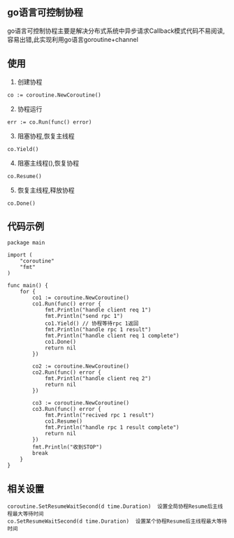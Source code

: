 ## go语言可控制协程

go语言可控制协程主要是解决分布式系统中异步请求Callback模式代码不易阅读,容易出错,此实现利用go语言goroutine+channel

## 使用

1. 创建协程

```golang
co := coroutine.NewCoroutine()
```

2. 协程运行

```golang
err := co.Run(func() error)
```

3. 阻塞协程,恢复主线程

```golang
co.Yield()
```

4. 阻塞主线程(),恢复协程

```golang
co.Resume()
```

5. 恢复主线程,释放协程

```golang
co.Done()
```

## 代码示例

```golang
package main

import (
	"coroutine"
	"fmt"
)

func main() {
	for {
		co1 := coroutine.NewCoroutine()
		co1.Run(func() error {
			fmt.Println("handle client req 1")
			fmt.Println("send rpc 1")
			co1.Yield() // 协程等待rpc 1返回
			fmt.Println("handle rpc 1 result")
			fmt.Println("handle client req 1 complete")
			co1.Done()
			return nil
		})

		co2 := coroutine.NewCoroutine()
		co2.Run(func() error {
			fmt.Println("handle client req 2")
			return nil
		})

		co3 := coroutine.NewCoroutine()
		co3.Run(func() error {
			fmt.Println("recived rpc 1 result")
			co1.Resume()
			fmt.Println("handle rpc 1 result complete")
			return nil
		})
		fmt.Println("收到STOP")
		break
	}
}
```

## 相关设置
```golang
coroutine.SetResumeWaitSecond(d time.Duration)  设置全局协程Resume后主线程最大等待时间
co.SetResumeWaitSecond(d time.Duration)  设置某个协程Resume后主线程最大等待时间
```
